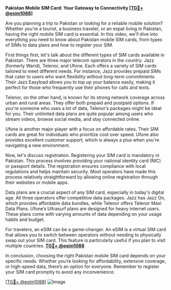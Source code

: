 **Pakistan Mobile SIM Card: Your Gateway to Connectivity [[TG💪+ @esim1088](https://t.me/s/esim1088)]**

Are you planning a trip to Pakistan or looking for a reliable mobile solution? Whether you're a tourist, a business traveler, or an expat living in Pakistan, having the right mobile SIM card is essential. In this video, we'll dive into everything you need to know about Pakistan mobile SIM cards, from types of SIMs to data plans and how to register your SIM.

First things first, let's talk about the different types of SIM cards available in Pakistan. There are three major telecom operators in the country: Jazz (formerly Warid), Telenor, and Ufone. Each offers a variety of SIM cards tailored to meet different needs. For instance, Jazz provides prepaid SIMs that cater to users who want flexibility without long-term commitments. Their Jazz Easyload allows you to top up your balance easily, making it perfect for those who frequently use their phones for calls and texts.

Telenor, on the other hand, is known for its strong network coverage across urban and rural areas. They offer both prepaid and postpaid options. If you're someone who uses a lot of data, Telenor’s packages might be ideal for you. Their unlimited data plans are quite popular among users who stream videos, browse social media, and stay connected online.

Ufone is another major player with a focus on affordable rates. Their SIM cards are great for individuals who prioritize cost over speed. Ufone also provides excellent customer support, which is always a plus when you're navigating a new environment.

Now, let's discuss registration. Registering your SIM card is mandatory in Pakistan. This process involves providing your national identity card (NIC) or passport details. The registration ensures compliance with local regulations and helps maintain security. Most operators have made this process relatively straightforward by allowing online registration through their websites or mobile apps.

Data plans are a crucial aspect of any SIM card, especially in today's digital age. All three operators offer competitive data packages. Jazz has Jazz On, which provides affordable data bundles, while Telenor offers Telenor Maxi Data Plans. Ufone’s Ultrasurf plans are designed for heavy internet users. These plans come with varying amounts of data depending on your usage habits and budget.

For travelers, an eSIM can be a game-changer. An eSIM is a virtual SIM card that allows you to switch between operators without needing to physically swap out your SIM card. This feature is particularly useful if you plan to visit multiple countries. **[TG💪+ @esim1088](https://t.me/s/esim1088)**

In conclusion, choosing the right Pakistan mobile SIM card depends on your specific needs. Whether you’re looking for affordability, extensive coverage, or high-speed data, there’s an option for everyone. Remember to register your SIM card promptly to avoid any inconvenience. 

[[TG💪+ @esim1088](https://t.me/s/esim1088)] ![Image](https://i.postimg.cc/Y0z9fWf4/image.png)